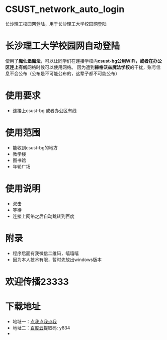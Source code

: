 # CSUST_network_auto_login
长沙理工校园网登陆，用于长沙理工大学校园网登陆
# 长沙理工大学校园网自动登陆
使用了**魔仙堡魔法**，可以让同学们在连接学校内**csust-bg公用WiFi，或者在办公区连上有线**网络时候可以使用网络。
因为遭到**赫格沃兹魔法学校**的干扰，账号信息不会公布（公布是不可能公布的，这辈子都不可能公布）
# 使用要求
* 连接上csust-bg 或者办公区有线
# 使用范围
* 能收到csust-bg的地方
* 教学楼
* 图书馆
* 年轮广场
# 使用说明
* 双击
* 等待
* 连接上网络之后自动跳转到百度
# 附录
* 程序后面有我微信二维码，嘻嘻嘻
* 因为本人技术有限，暂时先放出windows版本
# 欢迎传播23333
# 下载地址
* 地址一：[点我点我点我](https://github.com/linfangzhi/CSUST_network_auto_login/releases/download/1.0/Auto_login.exe)
* 地址二：[百度云](https://pan.baidu.com/s/17iOfHhT0WszBBfXBEdK7Gw)提取码: y834
* 



